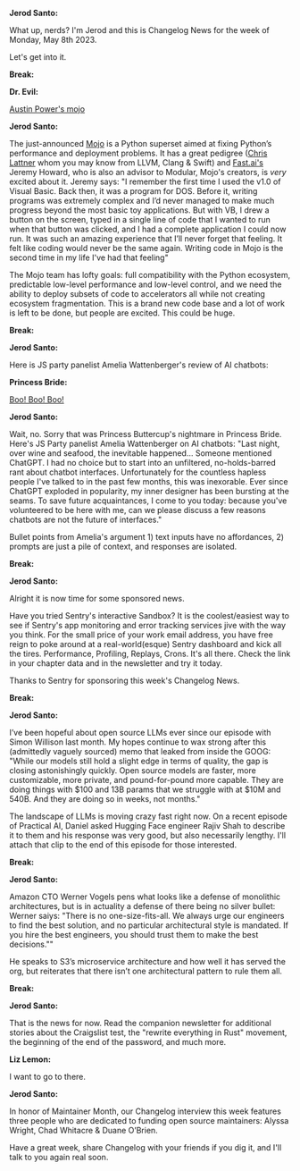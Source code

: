**Jerod Santo:**

What up, nerds? I'm Jerod and this is Changelog News for the week of Monday, May 8th 2023.

Let's get into it.

**Break:**

**Dr. Evil:**

[Austin Power's mojo](https://www.youtube.com/watch?v=a6Acigj8isc)

**Jerod Santo:**

The just-announced [Mojo](https://docs.modular.com/mojo/why-mojo.html) is a Python superset aimed at fixing Python’s performance and deployment problems. It has a great pedigree ([Chris Lattner](https://en.wikipedia.org/wiki/Chris_Lattner) whom you may know from LLVM, Clang & Swift) and [Fast.ai's](https://www.fast.ai) Jeremy Howard, who is also an advisor to Modular, Mojo's creators,  is *very* excited about it. Jeremy says: "I remember the first time I used the v1.0 of Visual Basic. Back then, it was a program for DOS. Before it, writing programs was extremely complex and I’d never managed to make much progress beyond the most basic toy applications. But with VB, I drew a button on the screen, typed in a single line of code that I wanted to run when that button was clicked, and I had a complete application I could now run. It was such an amazing experience that I’ll never forget that feeling. It felt like coding would never be the same again. Writing code in Mojo is the second time in my life I've had that feeling"

The Mojo team has lofty goals: full compatibility with the Python ecosystem, predictable low-level performance and low-level control, and we need the ability to deploy subsets of code to accelerators all while not creating ecosystem fragmentation. This is a brand new code base and a lot of work is left to be done, but people are excited. This could be huge.

**Break:**

**Jerod Santo:**

Here is JS party panelist Amelia Wattenberger's review of AI chatbots:

**Princess Bride:**

[Boo! Boo! Boo!](https://www.youtube.com/watch?v=IPBmWw_1fxo)

**Jerod Santo:**

Wait, no. Sorry that was Princess Buttercup's nightmare in Princess Bride. Here's JS Party panelist Amelia Wattenberger on AI chatbots: "Last night, over wine and seafood, the inevitable happened...
Someone mentioned ChatGPT. I had no choice but to start into an unfiltered, no-holds-barred rant about chatbot interfaces. Unfortunately for the countless hapless people I've talked to in the past few months, this was inexorable. Ever since ChatGPT exploded in popularity, my inner designer has been bursting at the seams.  To save future acquaintances, I come to you today: because you've volunteered to be here with me, can we please discuss a few reasons chatbots are not the future of interfaces."

Bullet points from Amelia's argument 1) text inputs have no affordances, 2) prompts are just a pile of context, and responses are isolated.

**Break:**

**Jerod Santo:**

Alright it is now time for some sponsored news.

Have you tried Sentry's interactive Sandbox? It is the coolest/easiest way to see if Sentry's app monitoring and error tracking services jive with the way you think. For the small price of your work email address, you have free reign to poke around at a real-world(esque) Sentry dashboard and kick all the tires. Performance, Profiling, Replays, Crons. It's all there. Check the link in your chapter data and in the newsletter and try it today.

Thanks to Sentry for sponsoring this week's Changelog News.

**Break:**

**Jerod Santo:**

I’ve been hopeful about open source LLMs ever since our episode with Simon Willison last month. My hopes continue to wax strong after this (admittedly vaguely sourced) memo that leaked from inside the GOOG: "While our models still hold a slight edge in terms of quality, the gap is closing astonishingly quickly. Open source models are faster, more customizable, more private, and pound-for-pound more capable. They are doing things with $100 and 13B params that we struggle with at $10M and 540B. And they are doing so in weeks, not months."

The landscape of LLMs is moving crazy fast right now. On a recent episode of Practical AI, Daniel asked Hugging Face engineer Rajiv Shah to describe it to them and his response was very good, but also necessarily lengthy. I'll attach that clip to the end of this episode for those interested.

**Break:**

**Jerod Santo:**

Amazon CTO Werner Vogels pens what looks like a defense of monolithic architectures, but is in actuality a defense of there being no silver bullet: Werner saiys: "There is no one-size-fits-all. We always urge our engineers to find the best solution, and no particular architectural style is mandated. If you hire the best engineers, you should trust them to make the best decisions.""

He speaks to S3’s microservice architecture and how well it has served the org, but reiterates that there isn’t one architectural pattern to rule them all.

**Break:**

**Jerod Santo:**

That is the news for now. Read the companion newsletter for additional stories about the Craigslist test, the "rewrite everything in Rust" movement, the beginning of the end of the password, and much more.

**Liz Lemon:**

I want to go to there.

**Jerod Santo:**

In honor of Maintainer Month, our Changelog interview this week features three people who are dedicated to funding open source maintainers: Alyssa Wright, Chad Whitacre & Duane O’Brien.

Have a great week, share Changelog with your friends if you dig it, and I'll talk to you again real soon.

